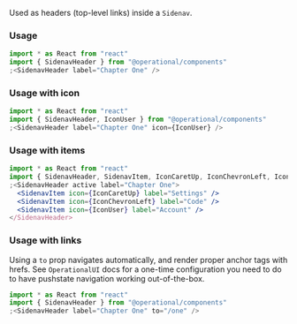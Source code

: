 Used as headers (top-level links) inside a `Sidenav`.

### Usage

```jsx
import * as React from "react"
import { SidenavHeader } from "@operational/components"
;<SidenavHeader label="Chapter One" />
```

### Usage with icon

```jsx
import * as React from "react"
import { SidenavHeader, IconUser } from "@operational/components"
;<SidenavHeader label="Chapter One" icon={IconUser} />
```

### Usage with items

```jsx
import * as React from "react"
import { SidenavHeader, SidenavItem, IconCaretUp, IconChevronLeft, IconUser } from "@operational/components"
;<SidenavHeader active label="Chapter One">
  <SidenavItem icon={IconCaretUp} label="Settings" />
  <SidenavItem icon={IconChevronLeft} label="Code" />
  <SidenavItem icon={IconUser} label="Account" />
</SidenavHeader>
```

### Usage with links

Using a `to` prop navigates automatically, and render proper anchor tags with hrefs. See `OperationalUI` docs for a one-time configuration you need to do to have pushstate navigation working out-of-the-box.

```jsx
import * as React from "react"
import { SidenavHeader } from "@operational/components"
;<SidenavHeader label="Chapter One" to="/one" />
```
